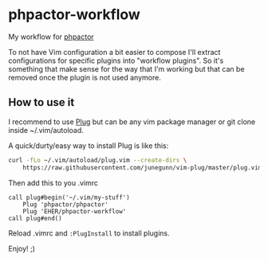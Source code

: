 # phpactor-workflow
My workflow for [phpactor](https://github.com/phpactor/phpactor)

To not have Vim configuration a bit easier to compose I'll extract
configurations for specific plugins into "workflow plugins". So it's something
that make sense for the way that I'm working but that can be removed once
the plugin is not used anymore.

## How to use it
I recommend to use [Plug](https://github.com/junegunn/vim-plug) but can be 
any vim package manager or git clone inside ~/.vim/autoload.

A quick/durty/easy way to install Plug is like this:
```bash
curl -fLo ~/.vim/autoload/plug.vim --create-dirs \
    https://raw.githubusercontent.com/junegunn/vim-plug/master/plug.vim
```

Then add this to you .vimrc
```vim
call plug#begin('~/.vim/my-stuff')
    Plug 'phpactor/phpactor'
    Plug 'EHER/phpactor-workflow'
call plug#end()
```
Reload .vimrc and `:PlugInstall` to install plugins.

Enjoy! ;)
